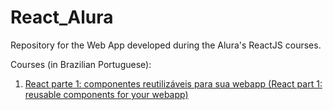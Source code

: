 # React_Alura

Repository for the Web App developed during the Alura's ReactJS courses.

Courses (in Brazilian Portuguese):
1. [React parte 1: componentes reutilizáveis para sua webapp (React part 1: reusable components for your webapp)](https://cursos.alura.com.br/course/react)
